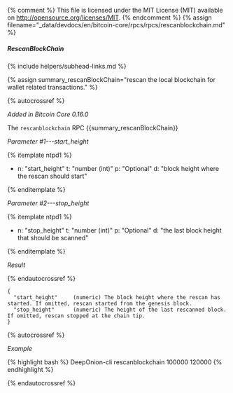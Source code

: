 {% comment %}
This file is licensed under the MIT License (MIT) available on
http://opensource.org/licenses/MIT.
{% endcomment %}
{% assign filename="_data/devdocs/en/bitcoin-core/rpcs/rpcs/rescanblockchain.md" %}

##### RescanBlockChain
{% include helpers/subhead-links.md %}

{% assign summary_rescanBlockChain="rescan the local blockchain for wallet related transactions." %}

{% autocrossref %}

*Added in Bitcoin Core 0.16.0*

The `rescanblockchain` RPC {{summary_rescanBlockChain}}

*Parameter #1---start_height*

{% itemplate ntpd1 %}
- n: "start_height"
  t: "number (int)"
  p: "Optional"
  d: "block height where the rescan should start"

{% enditemplate %}

*Parameter #2---stop_height*

{% itemplate ntpd1 %}
- n: "stop_height"
  t: "number (int)"
  p: "Optional"
  d: "the last block height that should be scanned"

{% enditemplate %}

*Result*

{% endautocrossref %}

    {
      "start_height"     (numeric) The block height where the rescan has started. If omitted, rescan started from the genesis block.
      "stop_height"      (numeric) The height of the last rescanned block. If omitted, rescan stopped at the chain tip.
    }

{% autocrossref %}

*Example*

{% highlight bash %}
DeepOnion-cli rescanblockchain 100000 120000
{% endhighlight %}

{% endautocrossref %}

